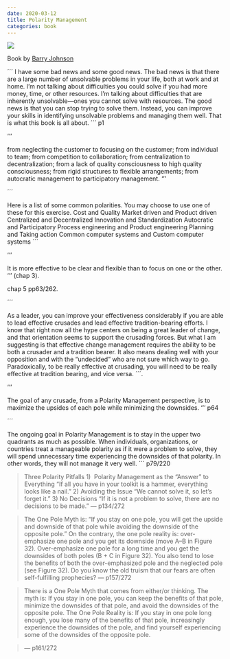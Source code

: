 ```yaml
---
date: 2020-03-12
title: Polarity Management
categories: book
---
```


![](https://images-na.ssl-images-amazon.com/images/I/41G81tGtv1L._SX331_BO1,204,203,200_.jpg)

Book by [Barry Johnson](https://www.linkedin.com/in/barry-johnson-32871056)

´´´
I have some bad news and some good news. The bad news is that there are a large number of unsolvable problems in your life, both at work and at home. I’m not talking about difficulties you could solve if you had more money, time, or other resources. I’m talking about difficulties that are inherently unsolvable—ones you cannot solve with resources. The good news is that you can stop trying to solve them. Instead, you can improve your skills in identifying unsolvable problems and managing them well. That is what this book is all about.
´´´ p1


‘’’

from neglecting the customer to focusing on the customer; from individual to team; from competition to collaboration; from centralization to decentralization; from a lack of quality consciousness to high quality consciousness; from rigid structures to flexible arrangements; from autocratic management to participatory management.
‘’’ 

´´´

Here is a list of some common polarities. You may choose to use one of these for this exercise. Cost and Quality Market driven and Product driven Centralized and Decentralized Innovation and Standardization Autocratic and Participatory Process engineering and Product engineering Planning and Taking action Common computer systems and Custom computer systems
´´´

‘’’

It is more effective to be clear and flexible than to focus on one or the other.
‘’’ (chap 3).   

chap 5 pp63/262.   

´´´

As a leader, you can improve your effectiveness considerably if you are able to lead effective crusades and lead effective tradition-bearing efforts. I know that right now all the hype centers on being a great leader of change, and that orientation seems to support the crusading forces. But what I am suggesting is that effective change management requires the ability to be both a crusader and a tradition bearer. It also means dealing well with your opposition and with the “undecided” who are not sure which way to go. Paradoxically, to be really effective at crusading, you will need to be really effective at tradition bearing, and vice versa.
´´´.   

‘’’

The goal of any crusade, from a Polarity Management perspective, is to maximize the upsides of each pole while minimizing the downsides.
‘’’ p64


´´´

The ongoing goal in Polarity Management is to stay in the upper two quadrants as much as possible. When individuals, organizations, or countries treat a manageable polarity as if it were a problem to solve, they will spend unnecessary time experiencing the downsides of that polarity. In other words, they will not manage it very well.
´´´ p79/220

> Three Polarity Pitfalls 
> 1)  Polarity Management as the “Answer” to Everything “If all you have in your toolkit is a hammer, everything looks like a nail.” 
> 2)  Avoiding the Issue “We cannot solve it, so let’s forget it.” 
> 3)  No Decisions “If it is not a problem to solve, there are no decisions to be made.”
> <quote> — p134/272 </quote>


> The One Pole Myth is: “If you stay on one pole, you will get the upside and downside of that pole while avoiding the downside of the opposite pole.” 
> On the contrary, the one pole reality is: over-emphasize one pole and you get its downside (move A–B in Figure 32). Over-emphasize one pole for a long time and you get the downsides of both poles (B + C in Figure 32). You also tend to lose the benefits of both the over-emphasized pole and the neglected pole (see Figure 32).
>Do you know the old truism that our fears are often self-fulfilling prophecies?
> <quote> — p157/272 </quote>

> There is a One Pole Myth that comes from either/or thinking. The myth is: If you stay in one pole, you can keep the benefits of that pole, minimize the downsides of that pole, and avoid the downsides of the opposite pole. The One Pole Reality is: If you stay in one pole long enough, you lose many of the benefits of that pole, increasingly experience the downsides of the pole, and find yourself experiencing some of the downsides of the opposite pole.

> <quote> — p161/272 </quote>

